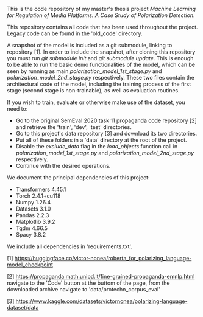 This is the code repository of my master's thesis project _Machine Learning for Regulation of Media
Platforms: A Case Study of Polarization Detection_.

This repository contains all code that has been used throughout the project. Legacy code can be found in the 'old_code' directory.

A snapshot of the model is included as a git submodule, linking to repository [1]. In order to include the snapshot, after cloning this repository you must run _git submodule init_ and _git submodule update_. This is enough to be able to run the basic demo functionalities of the model, which can be seen by running as main _polarization_model_1st_stage.py_ and _polarization_model_2nd_stage.py_ respectively. These two files contain the architectural code of the model, including the training process of the first stage (second stage is non-trainable), as well as evaluation routines.

If you wish to train, evaluate or otherwise make use of the dataset, you need to:
- Go to the original SemEval 2020 task 11 propaganda code repository [2] and retrieve the 'train', 'dev', 'test' directories. 
- Go to this project's data repository [3] and download its two directories.
- Put all of these folders in a 'data' directory at the root of the project.
- Disable the _exclude_data_ flag in the _load_objects_ function call in _polarization_model_1st_stage.py_ and _polarization_model_2nd_stage.py_ respectively.
- Continue with the desired operations.

We document the principal dependencies of this project:
- Transformers 4.45.1
- Torch 2.4.1+cu118
- Numpy 1.26.4
- Datasets 3.1.0
- Pandas 2.2.3
- Matplotlib 3.9.2
- Tqdm 4.66.5
- Spacy 3.8.2

We include all dependencies in 'requirements.txt'.

[1] https://huggingface.co/victor-nonea/roberta_for_polarizing_language-model_checkpoint

[2] https://propaganda.math.unipd.it/fine-grained-propaganda-emnlp.html navigate to the 'Code' button at the buttom of the page, from the downloaded archive navigate to 'data/protechn_corpus_eval'

[3] https://www.kaggle.com/datasets/victornonea/polarizing-language-dataset/data
